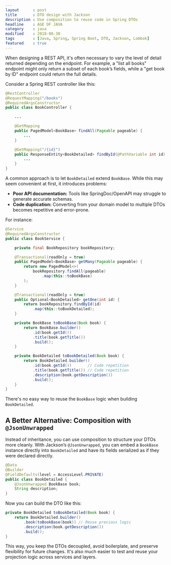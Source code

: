 ```yaml
---
layout      : post
title       : DTO design with Jackson
description : Use composition to reuse code in Spring DTOs
headline    : AGE OF JAVA
category    : java
modified    : 2018-08-30
tags        : [Java, Spring, Spring Boot, DTO, Jackson, Lombok]
featured    : true
---
```

When designing a REST API, it's often necessary to vary the level of detail returned depending on the endpoint. For example, a "list all books" endpoint might only return a subset of each book’s fields, while a "get book by ID" endpoint could return the full details.

Consider a Spring REST controller like this:

```java
@RestController
@RequestMapping("/books")
@RequiredArgsConstructor
public class BookController {

    ...

    @GetMapping
    public PagedModel<BookBase> findAll(Pageable pageable) {
        ...
    }

    @GetMapping("/{id}")
    public ResponseEntity<BookDetailed> findById(@PathVariable int id) {
        ...
    }
}
```

A common approach is to let `BookDetailed` extend `BookBase`. While this may seem convenient at first, it introduces problems:

- **Poor API documentation:** Tools like SpringDoc/OpenAPI may struggle to generate accurate schemas.
- **Code duplication:** Converting from your domain model to multiple DTOs becomes repetitive and error-prone.

For instance:

```java
@Service
@RequiredArgsConstructor
public class BookService {

    private final BookRepository bookRepository;

    @Transactional(readOnly = true)
    public PagedModel<BookBase> getMany(Pageable pageable) {
        return new PagedModel<>(
            bookRepository.findAll(pageable)
                .map(this::toBookBase)
        );
    }

    @Transactional(readOnly = true)
    public Optional<BookDetailed> getOne(int id) {
        return bookRepository.findById(id)
            .map(this::toBookDetailed);
    }

    private BookBase toBookBase(Book book) {
        return BookBase.builder()
            .id(book.getId())
            .title(book.getTitle())
            .build();
    }

    private BookDetailed toBookDetailed(Book book) {
        return BookDetailed.builder()
            .id(book.getId())       // Code repetition
            .title(book.getTitle()) // Code repetition
            .description(book.getDescription())
            .build();
    }
}
```

There's no easy way to reuse the `BookBase` logic when building `BookDetailed`.

## A Better Alternative: Composition with `@JsonUnwrapped`
Instead of inheritance, you can use composition to structure your DTOs more cleanly. With Jackson’s `@JsonUnwrapped`, you can embed a `BookBase` instance directly into `BookDetailed` and have its fields serialized as if they were declared directly.

```java
@Data
@Builder
@FieldDefaults(level = AccessLevel.PRIVATE)
public class BookDetailed {
    @JsonUnwrapped BookBase book;
    String description;
}
```

Now you can build the DTO like this:

```java
private BookDetailed toBookDetailed(Book book) {
    return BookDetailed.builder()
        .book(toBookBase(book)) // Reuse previous logic
        .description(book.getDescription())
        .build();
}
```

This way, you keep the DTOs decoupled, avoid boilerplate, and preserve flexibility for future changes. It's also much easier to test and reuse your projection logic across services and layers.
